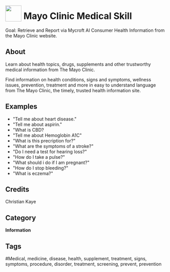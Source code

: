 # <img src="https://raw.githack.com/FortAwesome/Font-Awesome/master/svgs/solid/laptop-medical.svg" card_color="#22A7F0" width="50" height="50" style="vertical-align:bottom"/> Mayo Clinic Medical Skill
Goal: Retrieve and Report via Mycroft AI Consumer Health Information from the Mayo Clinic website.

## About
Learn about health topics, drugs, supplements and other trustworthy medical information from The Mayo Clinic.

Find information on health conditions, signs and symptoms, wellness issues, prevention, treatment and more in easy to understand language from The Mayo Clinic, the timely, trusted health information site.

## Examples
* "Tell me about heart disease."
* "Tell me about aspirin."
* "What is CBD?
* "Tell me about Hemoglobin A1C"
* "What is this precription for?"
* "What are the symptoms of a stroke?"
* "Do I need a test for hearing loss?"
* "How do I take a pulse?"
* "What should i do if I am pregnant?"
* "How do I stop bleeding?"
* "What is eczema?"

## Credits
Christian Kaye

## Category
**Information**

## Tags
#Medical, medicine, disease, health, supplement, treatment, signs, symptoms, procedure, disorder, treatment, screening, prevent, prevention

